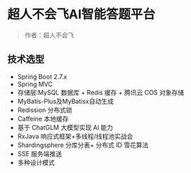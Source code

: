 # 超人不会飞AI智能答题平台

> 作者：超人不会飞

## 技术选型

- Spring Boot 2.7.x
- Spring MVC
- 存储层:MySQL 数据库 + Redis 缓存 + 腾讯云 COS 对象存储
- MyBatis-Plus及MyBatisx自动生成 
- Redission 分布式锁
- Caffeine 本地缓存
- 基于 ChatGLM 大模型实现 Al 能力
- RxJava 响应式框架+多线程/线程池实战会 
- Shardingsphere 分库分表+ 分布式 ID 雪花算法
- SSE 服务端推送
- 多种设计模式

